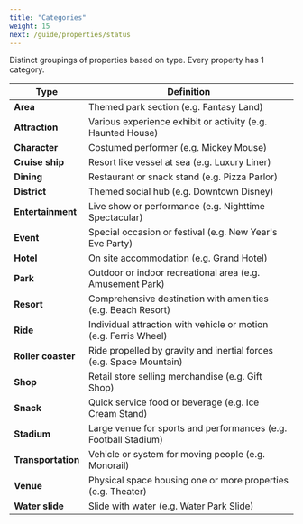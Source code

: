 ```yaml
---
title: "Categories"
weight: 15
next: /guide/properties/status
---
```


Distinct groupings of properties based on type. Every property has 1 category.

| Type | Definition |
| --- | --- |
| **Area** | Themed park section (e.g. Fantasy Land) |
| **Attraction** | Various experience exhibit or activity (e.g. Haunted House) |
| **Character** | Costumed performer (e.g. Mickey Mouse) |
| **Cruise ship** | Resort like vessel at sea (e.g. Luxury Liner) |
| **Dining** | Restaurant or snack stand (e.g. Pizza Parlor) |
| **District** | Themed social hub (e.g. Downtown Disney) |
| **Entertainment** | Live show or performance (e.g. Nighttime Spectacular) |
| **Event** | Special occasion or festival (e.g. New Year's Eve Party) |
| **Hotel** | On site accommodation (e.g. Grand Hotel) |
| **Park** | Outdoor or indoor recreational area (e.g. Amusement Park) |
| **Resort** | Comprehensive destination with amenities (e.g. Beach Resort) |
| **Ride** | Individual attraction with vehicle or motion (e.g. Ferris Wheel) |
| **Roller coaster** | Ride propelled by gravity and inertial forces (e.g. Space Mountain) |
| **Shop** | Retail store selling merchandise (e.g. Gift Shop) |
| **Snack** | Quick service food or beverage (e.g. Ice Cream Stand) |
| **Stadium** | Large venue for sports and performances (e.g. Football Stadium) |
| **Transportation** | Vehicle or system for moving people (e.g. Monorail) |
| **Venue** | Physical space housing one or more properties (e.g. Theater) |
| **Water slide** | Slide with water (e.g. Water Park Slide) |
